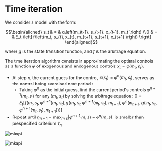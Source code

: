 Time iteration
==============

We consider a model with the form:

$$\begin{aligned}
s_t & = & g\left(m_{t-1}, s_{t-1}, x_{t-1}, m_t \right) \\
0   & = & E_t \left[ f\left(m_t, s_{t}, x_{t}, m_{t+1}, s_{t+1}, x_{t+1} \right) \right]
\end{aligned}$$

where $g$ is the state transition function, and $f$ is the arbitrage equation.

The time iteration algorithm consists in approximating the optimal controls as a function $\varphi$ of exogenous and endogenous controls $x_t = \varphi(m_t,s_t)$.

- At step $n$, the current guess for the control, $x(s_t) = \varphi^n(m_t, s_t)$, serves as the control being exercised next period :
    - Taking $\varphi^n$ as the initial guess, find the current period's controls $\varphi^{n+1}(m_t,s_t)$  for any $(m_t,s_t)$ by solving the arbitrage equation :
$0 = E_t \left[ f\left(m_t, s_{t}, \varphi^{n+1}(m_t, s_t), g(m_t, s_t, \varphi^{n+1}(m_t, s_t), m_{t+1}), \varphi^{n}(m_{t+1},g(m_t, s_t, \varphi^{n+1}(m_t, s_t), m_{t+1})) \right) \right]$
- Repeat until $\eta_{n+1} = \max_{m,s}\left |\varphi^{n+1}(m,s) - \varphi^{n}(m,s) \right|$ is smaller than prespecified criterium $\tau_{η}$

![mkapi](dolo.algos.time_iteration.time_iteration)

![mkapi](dolo.algos.results.TimeIterationResult)


